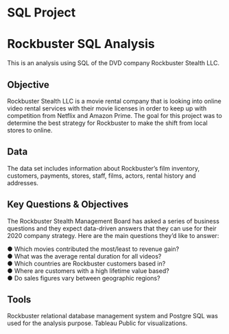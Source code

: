 # SQL Project
# Rockbuster SQL Analysis 
This is an analysis using SQL of the DVD company Rockbuster Stealth LLC.
## Objective
Rockbuster Stealth LLC is a movie rental company that is looking into online video rental services with their movie licenses in order to keep up with competition from Netflix and Amazon Prime.
The goal for this project was to determine the best strategy for Rockbuster to make the shift from local stores to online.
## Data
The data set includes information about Rockbuster’s film inventory, customers, payments, stores, staff, films, actors, rental history and addresses.
## Key Questions & Objectives
The  Rockbuster  Stealth  Management  Board  has  asked  a  series  of  business  questions  and   they  expect  data-driven  answers  that  they  can  use  for  their  2020   company  strategy.  Here  are  the  main  questions  they’d  like  to  answer: 

● Which  movies  contributed  the  most/least  to  revenue  gain?     
● What  was  the  average  rental  duration  for  all  videos?   
● Which  countries  are  Rockbuster  customers  based  in?   
● Where  are  customers  with  a  high  lifetime  value  based?   
● Do  sales  figures  vary  between  geographic  regions? 

## Tools
Rockbuster relational database management system and Postgre SQL was used for the analysis purpose.
Tableau Public for visualizations.
